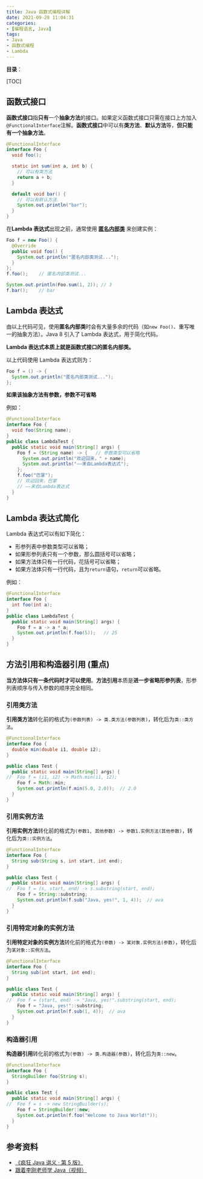 ```yaml
---
title: Java 函数式编程详解
date: 2021-09-28 11:04:31
categories:
- [编程语言, Java]
tags:
- Java
- 函数式编程
- Lambda
---
```

**目录**：

[TOC]

## 函数式接口

**函数式接口**指**只有**一个**抽象方法**的接口。如果定义函数式接口只需在接口上方加入`@FunctionalInterface`注解。**函数式接口**中可以有**类方法**、**默认方法**等，**但只能有一个抽象方法**。

```java
@FunctionalInterface
interface Foo {
  void foo();

  static int sum(int a, int b) {
    // 可以有类方法
    return a + b;
  }

  default void bar() {
    // 可以有默认方法
    System.out.println("bar");
  }
}
```

在**Lambda 表达式**出现之前，通常使用 [**匿名内部类**](/archives/java-oop#匿名内部类) 来创建实例：

```java
Foo f = new Foo() {
  @Override
  public void foo() {
    System.out.println("匿名内部类测试...");
  }
};
f.foo();    // 匿名内部类测试...

System.out.println(Foo.sum(1, 2)); // 3
f.bar();    // bar
```

## Lambda 表达式

由以上代码可见，使用**匿名内部类**时会有大量多余的代码（如`new Foo()`、重写唯一的抽象方法）。Java 8 引入了 Lambda 表达式，用于简化代码。

**Lambda 表达式本质上就是函数式接口的匿名内部类。**

以上代码使用 Lambda 表达式则为：

```java
Foo f = () -> {
  System.out.println("匿名内部类测试...");
};
```

**如果该抽象方法有参数，参数不可省略**

例如：

```java
@FunctionalInterface
interface Foo {
  void foo(String name);
}
public class LambdaTest {
  public static void main(String[] args) {
    Foo f = (String name) -> {   // 参数类型可以省略
      System.out.println("欢迎回来，" + name);
      System.out.println("——来自Lambda表达式");
    };
    f.foo("巴掌");
    // 欢迎回来，巴掌
    // ——来自Lambda表达式
  }
}
```

## Lambda 表达式简化

Lambda 表达式可以有如下简化：

- 形参列表中参数类型可以省略；
- 如果形参列表只有一个参数，那么圆括号可以省略；
- 如果方法体只有一行代码，花括号可以省略；
- 如果方法体只有一行代码，且为`return`语句，`return`可以省略。

例如：

```java
@FunctionalInterface
interface Foo {
  int foo(int a);
}
public class LambdaTest {
  public static void main(String[] args) {
    Foo f = a -> a * a;
    System.out.println(f.foo(5));   // 25
  }
}
```

## 方法引用和构造器引用 (重点)

**当方法体只有一条代码时才可以使用**。**方法引用**本质是**进一步省略形参列表**，形参列表顺序与传入参数的顺序完全相同。

### 引用类方法

**引用类方法**转化前的格式为`(参数列表) -> 类.类方法(参数列表)`，转化后为`类::类方法`。

```java
@FunctionalInterface
interface Foo {
  double min(double i1, double i2);
}

public class Test {
  public static void main(String[] args) {
//  Foo f = (i1, i2) -> Math.min(i1, i2);
    Foo f = Math::min;
    System.out.println(f.min(5.0, 2.0));  // 2.0
  }
}
```

### 引用实例方法

**引用实例方法**转化前的格式为`(参数1, 其他参数) -> 参数1.实例方法(其他参数)`，转化后为`类::实例方法`。

```java
@FunctionalInterface
interface Foo {
  String sub(String s, int start, int end);
}

public class Test {
  public static void main(String[] args) {
//  Foo f = (s, start, end) -> s.substring(start, end);
    Foo f = String::substring;
    System.out.println(f.sub("Java, yes!", 1, 4));  // ava
  }
}
```

### 引用特定对象的实例方法

**引用特定对象的实例方法**转化前的格式为`(参数) -> 某对象.实例方法(参数)`，转化后为`某对象::实例方法`。

```java
@FunctionalInterface
interface Foo {
  String sub(int start, int end);
}

public class Test {
  public static void main(String[] args) {
//  Foo f = (start, end) -> "Java, yes!".substring(start, end);
    Foo f = "Java, yes!"::substring;
    System.out.println(f.sub(1, 4));  // ava
  }
}
```

### 构造器引用

**构造器引用**转化前的格式为`(参数) -> 类.构造器(参数)`，转化后为`类::new`。

```java
@FunctionalInterface
interface Foo {
  StringBuilder foo(String s);
}

public class Test {
  public static void main(String[] args) {
//  Foo f = s -> new StringBuilder(s);
    Foo f = StringBuilder::new;
    System.out.println(f.foo("Welcome to Java World!"));
  }
}
```

## 参考资料

- [《疯狂 Java 讲义 · 第 5 版》](https://union-click.jd.com/jdc?e=&p=JF8BAMUJK1olXDYCV1pdAUoUB19MRANLAjZbERscSkAJHTdNTwcKBlMdBgABFksUB28BGlgRQl9HCANtdUpkA2twQgV1PE59KjxDcCNISg1pXVcZbQcyVF9cC04VBWsBHGslXQEyAjBdCUoWAm4NG14WbQcyVFlfC0oTAmYNGVoTWTYFVFdtUx55dQRLWCBQCXlcMgM9OHsnAF84K1slXjZAOlhYARtHBTtaHgsRXwNXA1cNC0hHBTwJGFkSDVJRB1ddOEkWAmsBKw)
- [跟着李刚老师学 Java（视频）](https://bfw.h5.xeknow.com/s/1YClVz)

